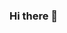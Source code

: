 ### Hi there 👋

<!--
**Data-AZDee/Data-AZDee** is a ✨ _special_ ✨ repository because its `README.md` (this file) appears on your GitHub profile.

Here are some ideas to get you started:

- 🔭 I’m currently working on building my network in Data Science/Data Analytics.
- 🌱 I’m currently learning python and everything I can about Data Science.
- 👯 I’m looking to collaborate on beginner projects to learn how to solve problems with DS.
- 🤔 I’m looking for help with python
- 💬 Ask me about resources for learning, since I am on the learning journey
- 📫 How to reach me: dianag@arizona.edu
- 😄 Pronouns: she/her
- ⚡ Fun fact: I was just accepted into an apprenticeship for DS and super excited! 
-->
